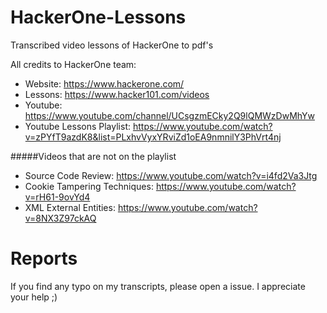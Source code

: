 # HackerOne-Lessons
Transcribed video lessons of HackerOne to pdf's

All credits to HackerOne team:

* Website: https://www.hackerone.com/
* Lessons: https://www.hacker101.com/videos
* Youtube: https://www.youtube.com/channel/UCsgzmECky2Q9lQMWzDwMhYw
* Youtube Lessons Playlist: https://www.youtube.com/watch?v=zPYfT9azdK8&list=PLxhvVyxYRviZd1oEA9nmnilY3PhVrt4nj

#####Videos that are not on the playlist

* Source Code Review: https://www.youtube.com/watch?v=i4fd2Va3Jtg
* Cookie Tampering Techniques: https://www.youtube.com/watch?v=rH61-9ovYd4
* XML External Entities: https://www.youtube.com/watch?v=8NX3Z97ckAQ

# Reports

If you find any typo on my transcripts, please open a issue. I appreciate your help ;)
